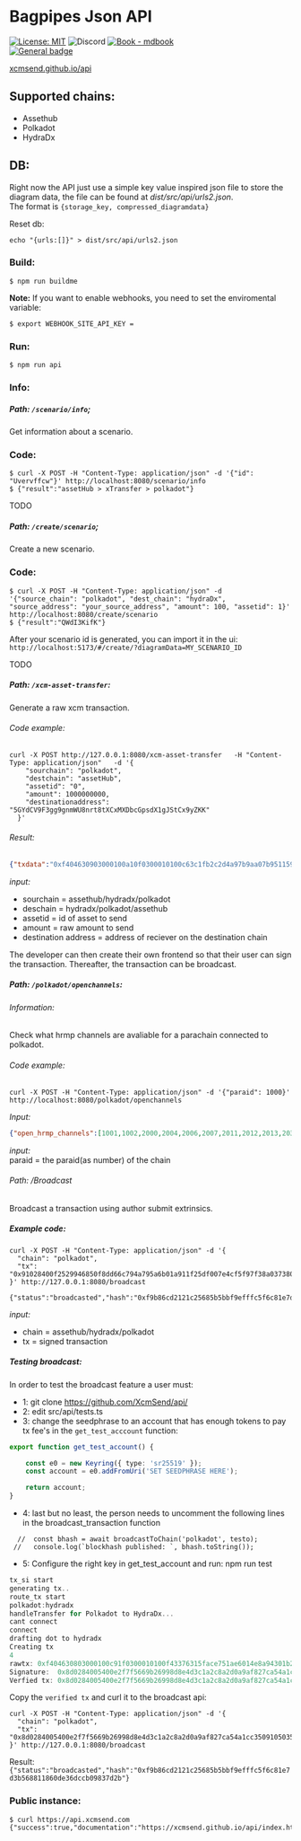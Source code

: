 # Bagpipes Json API  


[![License: MIT](https://img.shields.io/badge/License-MIT-yellow.svg)](https://opensource.org/licenses/MIT)
![Discord](https://img.shields.io/discord/1155878499240914944?logo=discord&link=https%3A%2F%2Fdiscord.gg%2FfJYcgrB2F)
[![Book - mdbook](https://img.shields.io/badge/Book-mdbook-orange?logo=gitbook&logoColor=white&style=flat-square)](https://xcmsend.github.io)   
 [![General badge](https://img.shields.io/badge/CSS3-1572B6?style=for-the-badge&logo=css3&logoColor=white)](https://shields.io/)

[xcmsend.github.io/api](https://xcmsend.github.io/api/index.html)

## Supported chains: 
 -  Assethub  
 -  Polkadot  
 -  HydraDx  


## DB:    
Right now the API just use a simple key value inspired json file to store the diagram data, the file can be found at *dist/src/api/urls2.json*.   
The format is `{storage_key, compressed_diagramdata}`  
    
 Reset db:   
 ```shell
 echo "{urls:[]}" > dist/src/api/urls2.json
 ```


### Build:  
```shell
$ npm run buildme
```
**Note:**
If you want to enable webhooks, you need to set the enviromental variable:
```shell
$ export WEBHOOK_SITE_API_KEY =
```

### Run:   
```shell
$ npm run api  
```


### Info:  

##### Path: `/scenario/info`;   
Get information about a scenario.  

### Code:
```shell
$ curl -X POST -H "Content-Type: application/json" -d '{"id": "Uvervffcw"}' http://localhost:8080/scenario/info
$ {"result":"assetHub > xTransfer > polkadot"}
```

TODO

##### Path: `/create/scenario`;   
Create a new scenario.  
### Code:
```shell
$ curl -X POST -H "Content-Type: application/json" -d '{"source_chain": "polkadot", "dest_chain": "hydraDx", "source_address": "your_source_address", "amount": 100, "assetid": 1}' http://localhost:8080/create/scenario
$ {"result":"QWdI3KifK"}
```
    
After your scenario id is generated, you can import it in the ui:   
`http://localhost:5173/#/create/?diagramData=MY_SCENARIO_ID`
    
TODO



##### Path: `/xcm-asset-transfer`:
Generate a raw xcm transaction.   


######  Code example: 
```shell
curl -X POST http://127.0.0.1:8080/xcm-asset-transfer   -H "Content-Type: application/json"   -d '{
    "sourchain": "polkadot",
    "destchain": "assetHub",
    "assetid": "0",
    "amount": 1000000000,
    "destinationaddress": "5GYdCV9F3gg9gnmWU8nrt8tXCxMXDbcGpsdX1gJStCx9yZKK"
  }'
```

###### Result:
```json
{"txdata":"0xf404630903000100a10f0300010100c63c1fb2c2d4a97b9aa07b951159b273e0d6a740914f71c074a93499d10e3e4503040000000002286bee0000000000"}
```

*input:*   
- sourchain = assethub/hydradx/polkadot   
- deschain = hydradx/polkadot/assethub   
- assetid = id of asset to send   
- amount = raw amount to send   
- destination address = address of reciever on the destination chain  

The developer can then create their own frontend so that their user can sign the transaction. Thereafter, the transaction can be broadcast. 


##### Path: `/polkadot/openchannels`:

###### Information:  
Check what hrmp channels are avaliable for a parachain connected to polkadot.  

###### Code example:  
```shell
curl -X POST -H "Content-Type: application/json" -d '{"paraid": 1000}' http://localhost:8080/polkadot/openchannels 
```

*Input:*
```json       
{"open_hrmp_channels":[1001,1002,2000,2004,2006,2007,2011,2012,2013,2030,2031,2032,2034,2035,2040,2046,2048,2051,2094,2101,2104],"sourcechain":1000}
```

*input:*   
paraid = the paraid(as number) of the chain  


###### Path: /Broadcast

Broadcast a transaction using author submit extrinsics.

##### Example code:  
```shell
curl -X POST -H "Content-Type: application/json" -d '{
  "chain": "polkadot",
  "tx": "0x91028400f2529946850f8dd66c794a795a6b01a911f25df007e4cf5f97f38a037380f2500114903d6caaa301dfc22a6d19df61ba38b547a70a492eb57bcdcb9298161b18562e13421b314c22a9e007c9e49583f77bb0faf7047f6456c78c5487225e1a8f84b500a50200630903000100a10f0300010100f2529946850f8dd66c794a795a6b01a911f25df007e4cf5f97f38a037380f25003040000000002286bee0000000000"
}' http://127.0.0.1:8080/broadcast
```

```
{"status":"broadcasted","hash":"0xf9b86cd2121c25685b5bbf9efffc5f6c81e7d3b568811860de36dccb09837d2b"}
```

*input:*   
- chain = assethub/hydradx/polkadot    
- tx = signed transaction   


##### Testing broadcast:
In order to test the broadcast feature a user must: 
-  1: git clone https://github.com/XcmSend/api/
-  2: edit src/api/tests.ts
-  3: change the seedphrase to an account that has enough tokens to pay tx fee's in the `get_test_acccount` function:
```typescript
export function get_test_account() {

	const e0 = new Keyring({ type: 'sr25519' });
	const account = e0.addFromUri('SET SEEDPHRASE HERE');

	return account;
}
```
-  4:  last but no least, the person needs to uncomment the following lines in the broadcast_transaction function
```
  //  const bhash = await broadcastToChain('polkadot', testo);
 //   console.log(`blockhash published: `, bhash.toString());
```
-  5: Configure the right key in get_test_account and run: npm run test 

```ts
tx_si start
generating tx..
route_tx start
polkadot:hydradx
handleTransfer for Polkadot to HydraDx...
cant connect
connect
drafting dot to hydradx
Creating tx
4
rawtx: 0xf404630803000100c91f0300010100f43376315face751ae6014e8a94301b2c27c0bc4a234e9997ed2c856d13d3d2f030400000000823801000000000000
Signature:  0x8d0284005400e2f7f5669b26998d8e4d3c1a2c8a2d0a9af827ca54a1cc3509105035c32e01286f7090ae34a1e3b8827ef9c035ede86a2b3e5c16bb6df072541327c7797d07e5934e245ae7c9ce199b2212fe559ff2df0a9ad1d66421aa3828223d8b2e9c8b45020400630803000100c91f0300010100f43376315face751ae6014e8a94301b2c27c0bc4a234e9997ed2c856d13d3d2f030400000000823801000000000000
Verfied tx: 0x8d0284005400e2f7f5669b26998d8e4d3c1a2c8a2d0a9af827ca54a1cc3509105035c32e01286f7090ae34a1e3b8827ef9c035ede86a2b3e5c16bb6df072541327c7797d07e5934e245ae7c9ce199b2212fe559ff2df0a9ad1d66421aa3828223d8b2e9c8b45020400630803000100c91f0300010100f43376315face751ae6014e8a94301b2c27c0bc4a234e9997ed2c856d13d3d2f030400000000823801000000000000
```

Copy the `verified tx` and curl it to the broadcast api:

```shell
curl -X POST -H "Content-Type: application/json" -d '{
  "chain": "polkadot",
  "tx": "0x8d0284005400e2f7f5669b26998d8e4d3c1a2c8a2d0a9af827ca54a1cc3509105035c32e01286f7090ae34a1e3b8827ef9c035ede86a2b3e5c16bb6df072541327c7797d07e5934e245ae7c9ce199b2212fe559ff2df0a9ad1d66421aa3828223d8b2e9c8b45020400630803000100c91f0300010100f43376315face751ae6014e8a94301b2c27c0bc4a234e9997ed2c856d13d3d2f030400000000823801000000000000"
}' http://127.0.0.1:8080/broadcast
```

Result:  
`{"status":"broadcasted","hash":"0xf9b86cd2121c25685b5bbf9efffc5f6c81e7d3b568811860de36dccb09837d2b"}`

### Public instance:
```shell
$ curl https://api.xcmsend.com
{"success":true,"documentation":"https://xcmsend.github.io/api/index.html"}
```
